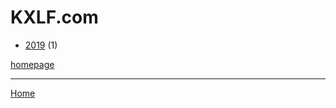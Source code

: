 # KXLF.com

  * [2019](./kxlf-com-2019.md) (1)

[homepage](https://kxlf.com)

----

[Home](../index.md)
